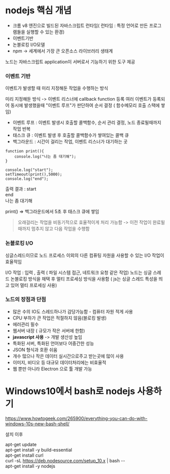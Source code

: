 # nodejs 핵심 개념
- 크롬 v8  엔진으로 빌드된 자바스크립트 런타임( 런타임 : 특정 언어로 만든 프로그램들을 실행할 수 있는 환경)
- 이벤트기반
- 논블로킹 I/O모델
- npm -> 세계에서 가장 큰 오픈소스 라이브러리 생태계

노드는 자바스크립트 application이 서버로서 기능하기 위한 도구 제공 


### 이벤트 기반
이벤트가 발생할 때 미리 지정해둔 작업을 수행하는 방식

미리 지정해둔 방식 -> 이벤트 리스너에 callback function 등록
여러 이벤트가 등록되어 동시에 발생했을때 "이벤트 루프"가 판단하여 순서 결정 ( 함수메모리 호출 스택에 쌓임)

- 이벤트 루프 : 이벤트 발생시 호출할 콜백함수, 순서 관리 결정, 노드 종료될때까지 작업 반복
- 태스크 큐 : 이벤트 발생 후 호출할 콜백함수가 쌓여있는 콜백 큐
- 백그라운드 : 시간이 걸리는 작업, 이벤트 리스너가 대기하는 곳
```
function print(){
    console.log("나는 좀 대기해");
}

console.log("start");
setTimeout(print(),5000);
console.log("end");
```
출력 결과 : 
start<br/>
end<br/>
나는 좀 대기해<br/>

print() => 백그라운드에서 5초 후 태스크 큐에 쌓임


> 오래걸리는 작업을 비동기적으로 효율적이게 처리 가능함 -> 이전 작업이 완료될 때까지 멈추지 않고 다음 작업을 수행함

### 논블로킹 I/O
싱글스레드이므로 노드 프로세스 이외의 다른 컴퓨팅 자원을 사용할 수 있는 I/O 작업이 효율적임

I/O 작업 : 입력 , 출력 ( 파일 시스템 접근, 네트워크 요청 같은 작업)
노드는 싱글 스레드 논블로킹 방식을 채택 후 멀티 프로세싱 방식을 사용함 ( js는 싱글 스레드 특성을 띄고 있어 멀티 프로세싱 사용)

### 노드의 장점과 단점

- 많은 수의 IO도 스레드하나가 감당가능함 - 컴퓨터 자원 적게 사용
- CPU 부하가 큰 작업은 적절하지 않음(블로킹 발생)
- 에러관리 필수
- 웹서버 내장 ( 규모가 작은 서버에 한함)
- <strong>javascript 사용</strong> -> 개발 생산성 높임
- 특화된 서버, 특화된 언어보다 어중간한 성능
- JSON 형식과 호환 쉬움 
- 개수 많으나 작은 데이터 실시간으로주고 받는곳에 많이 사용
- 이미지, 비디오 등 대규모 데이터처리에는 비효율적
- 웹 뿐만 아니라 Electron 으로 툴 개발 가능

# Windows10에서 bash로 nodejs 사용하기

https://www.howtogeek.com/265900/everything-you-can-do-with-windows-10s-new-bash-shell/

설치 이후

apt-get update<br/>
apt-get install -y build-essential<br/>
apt-get install curl<br/>
curl -sL https://deb.nodesource.com/setup_10.x | bash --<br/>
apt-get install -y nodejs


